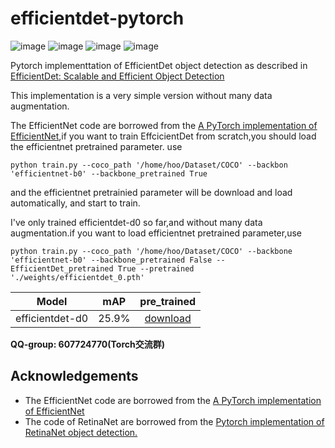 # efficientdet-pytorch
![image](https://github.com/coderhss/efficientdet-pytorch/blob/master/img/2.png)
![image](https://github.com/coderhss/efficientdet-pytorch/blob/master/img/1.png)
![image](https://github.com/coderhss/efficientdet-pytorch/blob/master/img/3.jpg)
![image](https://github.com/coderhss/efficientdet-pytorch/blob/master/img/4.png)

Pytorch implementtation of EfficientDet object detection as described in [EfficientDet: Scalable and Efficient Object Detection](https://arxiv.org/pdf/1911.09070.pdf)

This implementation is a very simple version without many data augmentation.

The EfficientNet code are borrowed from the [A PyTorch implementation of EfficientNet](https://github.com/lukemelas/EfficientNet-PyTorch),if you want to train EffcicientDet from scratch,you should load the efficientnet pretrained parameter. use

```
python train.py --coco_path '/home/hoo/Dataset/COCO' --backbon 'efficientnet-b0' --backbone_pretrained True
```

and the efficientnet pretrainied parameter will be download and load automatically, and start to train.

I've only trained efficientdet-d0 so far,and without many data augmentation.if you want to load efficientnet pretrained parameter,use

```
python train.py --coco_path '/home/hoo/Dataset/COCO' --backbone 'efficientnet-b0' --backbone_pretrained False --EfficientDet_pretrained True --pretrained './weights/efficientdet_0.pth'
```
|      Model      |  mAP  |                         pre_trained                          |
| :-------------: | :---: | :----------------------------------------------------------: |
| efficientdet-d0 | 25.9% | [download](https://drive.google.com/open?id=1UgQp9wqtc1O_EabU9O6NWNG6B8imYmv_) |

**QQ-group: 607724770(Torch交流群)**

## Acknowledgements
- The EfficientNet code are borrowed from the [A PyTorch implementation of EfficientNet](https://github.com/lukemelas/EfficientNet-PyTorch)
- The code of RetinaNet are borrowed from the [Pytorch implementation of RetinaNet object detection.](https://github.com/yhenon/pytorch-retinanet)
